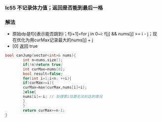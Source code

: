 ### lc55 不记录体力值；返回是否能到最后一格

### 解法

- 原始dp是f[i]表示能否跳到i；f[i+1]=for j in 0~i: f[j] && nums[j] >= i - j；现在优化为用curMax记录最大的nums[j] + j
- [0] 返回 true

```cpp
bool canJump(vector<int>& nums){
        int n=nums.size();
        if(!n)return true;
        int curMax=nums[0];
        bool result=false;
        for(int i=1;i<n; ++i){
        if(curMax>=i){
        curMax=max(curMax,nums[i]+i);
        }else{
        nums[i]=-i; // 处理第i位置无法到达的情况
        }
        }
        return curMax>=n-1;
}    
```
